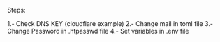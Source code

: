 Steps:

1.- Check DNS KEY (cloudflare example)
2.- Change mail in toml file
3.- Change Password in .htpasswd file
4.- Set variables in .env file